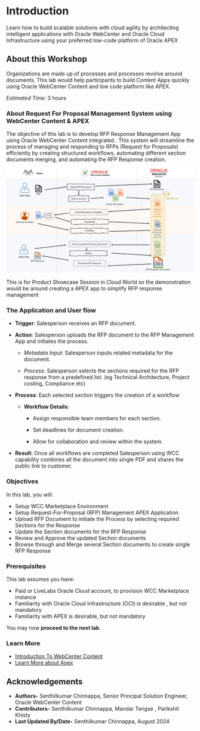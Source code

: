 # Introduction

Learn how to build scalable solutions with cloud agility by architecting intelligent applications with Oracle WebCenter and Oracle Cloud Infrastructure using your preferred low-code platform of Oracle APEX

## About this Workshop

Organizations are made up of processes and processes revolve around documents. This lab would help participants to build Content Apps quickly using Oracle WebCenter Content and low code platform like APEX.

*Estimated Time:* 3 hours

### **About Request For Proposal Management System using WebCenter Content & APEX**

The objective of this lab is to develop RFP Response Management App using Oracle WebCenter Content integrated . This system will streamline the process of managing and responding to RFPs (Request for Proposals) efficiently by  creating structured workflows, automating different section documents merging, and automating the RFP Response creation.

![Workshop Architecture](./images/rfp_mgmt_workshop_architecture1.png "RFP Management Workshop Architecture")

This is for Product Showcase Session in Cloud World so the demonstration would be around creating a APEX app to simplify RFP response management

### **The Application and User flow**

* **Trigger**: Salesperson receives an RFP document.

* **Action**: Salesperson uploads the RFP document to the RFP Management App and initiates the process.

  * *Metadata Input*: Salesperson inputs related metadata for the document.

  * *Process*: Salesperson selects the sections required for the RFP response from a predefined list. (eg Technical Architecture, Project costing, Compliance etc)

* **Process**: Each selected section triggers the creation of a workflow

  * **Workflow Details**:

    * Assign responsible team members for each section.

    * Set deadlines for document creation.

    * Allow for collaboration and review within the system.

* **Result**: Once all workflows are completed Salesperson using WCC capability combines all the document into single PDF and shares the public link to customer.

### **Objectives**

In this lab, you will:

* Setup WCC Marketplace Environment
* Setup Request-For-Proposal (RFP) Management APEX Application
* Upload RFP Document to initiate the Process by selecting required Sections for the Response
* Update the Section documents for the RFP Response
* Review and Approve the updated Section documents
* Browse through and Merge several Section documents to create single RFP Response

### **Prerequisites**

This lab assumes you have:

* Paid or LiveLabs Oracle Cloud account, to provision WCC Marketplace instance
* Familiarity with Oracle Cloud Infrastructure (OCI) is desirable , but not mandatory
* Familiarity with APEX is desirable, but not mandatory

You may now **proceed to the next lab**.

### **Learn More**

* [Introduction To WebCenter Content](https://docs.oracle.com/en/middleware/webcenter/content/12.2.1.4/index.html)
* [Learn More about Apex](https://apex.oracle.com/en/)

## Acknowledgements

* **Authors-** Senthilkumar Chinnappa, Senior Principal Solution Engineer, Oracle WebCenter Content
* **Contributors-** Senthilkumar Chinnappa, Mandar Tengse , Parikshit Khisty
* **Last Updated By/Date-** Senthilkumar Chinnappa, August 2024
